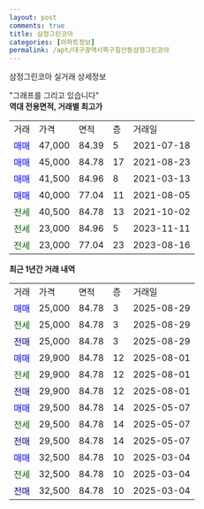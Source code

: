 ```yaml
---
layout: post
comments: true
title: 삼정그린코아
categories: [아파트정보]
permalink: /apt/대구광역시북구침산동삼정그린코아
---
```


삼정그린코아 실거래 상세정보

<script type="text/javascript">
  google.charts.load('current', {'packages':['line', 'corechart']});
  google.charts.setOnLoadCallback(drawChart);

  function drawChart() {
    var data = new google.visualization.DataTable();
    data.addColumn('date', '거래일');
    data.addColumn('number', "매매");
    data.addColumn('number', "전세");
    data.addColumn('number', "전매");

    data.addRows([[new Date(Date.parse("2025-08-29")), 25000, null, null], [new Date(Date.parse("2025-08-29")), null, 25000, null], [new Date(Date.parse("2025-08-29")), null, null, 25000], [new Date(Date.parse("2025-08-01")), 29900, null, null], [new Date(Date.parse("2025-08-01")), null, 29900, null], [new Date(Date.parse("2025-08-01")), null, null, 29900], [new Date(Date.parse("2025-05-07")), 29500, null, null], [new Date(Date.parse("2025-05-07")), null, 29500, null], [new Date(Date.parse("2025-05-07")), null, null, 29500], [new Date(Date.parse("2025-03-04")), 32500, null, null], [new Date(Date.parse("2025-03-04")), null, 32500, null], [new Date(Date.parse("2025-03-04")), null, null, 32500]]);

    var options = {
      hAxis: {
        format: 'yyyy/MM/dd'
      },    
      lineWidth: 0,
      pointsVisible: true,    
      title: '최근 1년간 유형별 실거래가 분포',
      legend: { position: 'bottom' }
    };

    var formatter = new google.visualization.NumberFormat({pattern:'###,###'} );
    formatter.format(data, 1);
    formatter.format(data, 2);
    
    setTimeout(function() {
        var chart = new google.visualization.LineChart(document.getElementById('columnchart_material'));
        chart.draw(data, (options));
        document.getElementById('loading').style.display = 'none';
    }, 200);
  }
</script>


<div id="loading" style="z-index:20; display: block; margin-left: 0px">"그래프를 그리고 있습니다"</div>
<div id="columnchart_material" style="width: 95%; margin-left: 0px; display: block"></div>
<!-- contents start -->
<b>역대 전용면적, 거래별 최고가</b>
<table class="sortable">
    <tr>
      <td>거래</td>
      <td>가격</td>
      <td>면적</td>
      <td>층</td>
      <td>거래일</td>
    </tr>
        <tr>
          <td><a style="color: blue">매매</a></td>
          <td>47,000</td>
          <td>84.39</td>
          <td>5</td>
          <td>2021-07-18</td>
        </tr>            <tr>
          <td><a style="color: blue">매매</a></td>
          <td>45,000</td>
          <td>84.78</td>
          <td>17</td>
          <td>2021-08-23</td>
        </tr>            <tr>
          <td><a style="color: blue">매매</a></td>
          <td>41,500</td>
          <td>84.96</td>
          <td>8</td>
          <td>2021-03-13</td>
        </tr>            <tr>
          <td><a style="color: blue">매매</a></td>
          <td>40,000</td>
          <td>77.04</td>
          <td>11</td>
          <td>2021-08-05</td>
        </tr>        
        <tr>
              <td><a style="color: darkgreen">전세</a></td>
              <td>40,500</td>
              <td>84.78</td>
              <td>13</td>
              <td>2021-10-02</td>
            </tr>            <tr>
              <td><a style="color: darkgreen">전세</a></td>
              <td>23,000</td>
              <td>84.96</td>
              <td>5</td>
              <td>2023-11-11</td>
            </tr>            <tr>
              <td><a style="color: darkgreen">전세</a></td>
              <td>23,000</td>
              <td>77.04</td>
              <td>23</td>
              <td>2023-08-16</td>
            </tr>        
    
</table>

<b>최근 1년간 거래 내역</b>

<table class="sortable">
    <tr>
      <td>거래</td>
      <td>가격</td>
      <td>면적</td>
      <td>층</td>
      <td>거래일</td>
    </tr>
    <tr>
      <td><a style="color: blue">매매</a></td>
      <td>25,000</td>
      <td>84.78</td>
      <td>3</td>
      <td>2025-08-29</td>
    </tr>          <tr>
      <td><a style="color: darkgreen">전세</a></td>
      <td>25,000</td>
      <td>84.78</td>
      <td>3</td>
      <td>2025-08-29</td>
    </tr>          <tr>
      <td><a style="color: darkblue">전매</a></td>
      <td>25,000</td>
      <td>84.78</td>
      <td>3</td>
      <td>2025-08-29</td>
    </tr>          <tr>
      <td><a style="color: blue">매매</a></td>
      <td>29,900</td>
      <td>84.78</td>
      <td>12</td>
      <td>2025-08-01</td>
    </tr>          <tr>
      <td><a style="color: darkgreen">전세</a></td>
      <td>29,900</td>
      <td>84.78</td>
      <td>12</td>
      <td>2025-08-01</td>
    </tr>          <tr>
      <td><a style="color: darkblue">전매</a></td>
      <td>29,900</td>
      <td>84.78</td>
      <td>12</td>
      <td>2025-08-01</td>
    </tr>          <tr>
      <td><a style="color: blue">매매</a></td>
      <td>29,500</td>
      <td>84.78</td>
      <td>14</td>
      <td>2025-05-07</td>
    </tr>          <tr>
      <td><a style="color: darkgreen">전세</a></td>
      <td>29,500</td>
      <td>84.78</td>
      <td>14</td>
      <td>2025-05-07</td>
    </tr>          <tr>
      <td><a style="color: darkblue">전매</a></td>
      <td>29,500</td>
      <td>84.78</td>
      <td>14</td>
      <td>2025-05-07</td>
    </tr>          <tr>
      <td><a style="color: blue">매매</a></td>
      <td>32,500</td>
      <td>84.78</td>
      <td>10</td>
      <td>2025-03-04</td>
    </tr>          <tr>
      <td><a style="color: darkgreen">전세</a></td>
      <td>32,500</td>
      <td>84.78</td>
      <td>10</td>
      <td>2025-03-04</td>
    </tr>          <tr>
      <td><a style="color: darkblue">전매</a></td>
      <td>32,500</td>
      <td>84.78</td>
      <td>10</td>
      <td>2025-03-04</td>
    </tr>      </table>
<!-- contents end -->    

